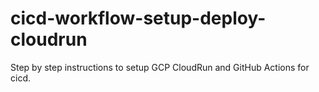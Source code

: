 # cicd-workflow-setup-deploy-cloudrun
Step by step instructions to setup GCP CloudRun and GitHub Actions for cicd.
